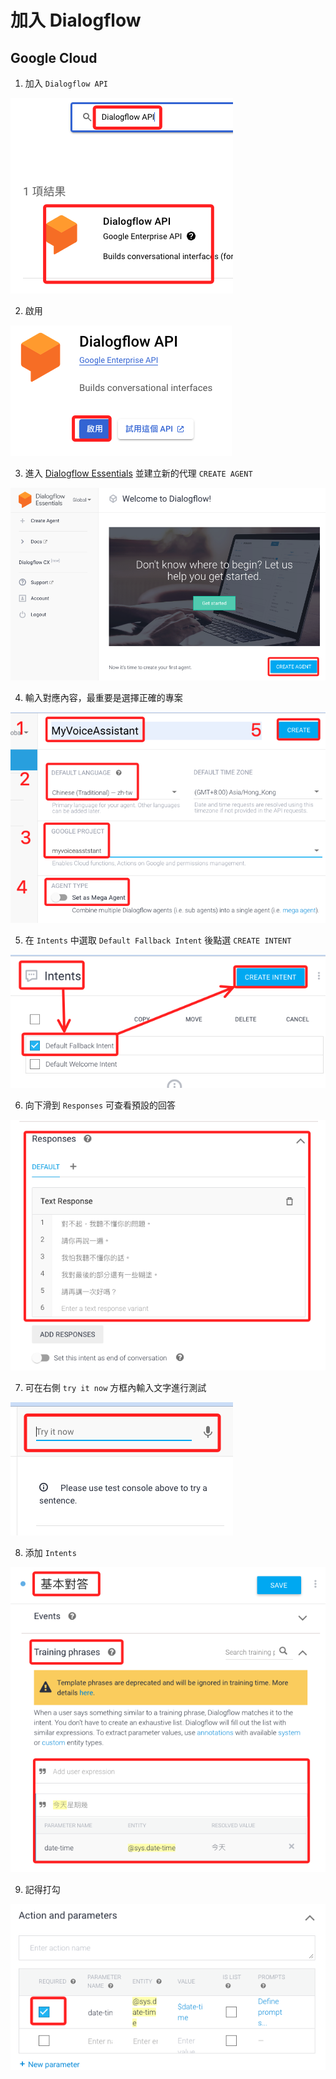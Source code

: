 # 加入 Dialogflow

## Google Cloud

1. 加入 `Dialogflow API`

![](images/img_21.png)

2. 啟用

![](images/img_22.png)

3. 進入 [Dialogflow Essentials](https://dialogflow.cloud.google.com/#/getStarted) 並建立新的代理 `CREATE AGENT`

![](images/img_23.png)

4. 輸入對應內容，最重要是選擇正確的專案

![](images/img_24.png)

5. 在 `Intents` 中選取 `Default Fallback Intent` 後點選 `CREATE INTENT`

![](images/img_25.png)

6. 向下滑到 `Responses` 可查看預設的回答

![](images/img_26.png)

7. 可在右側 `try it now` 方框內輸入文字進行測試

![](images/img_27.png)

8. 添加 `Intents`

![](images/img_28.png)

9. 記得打勾

![](images/img_29.png)
   
